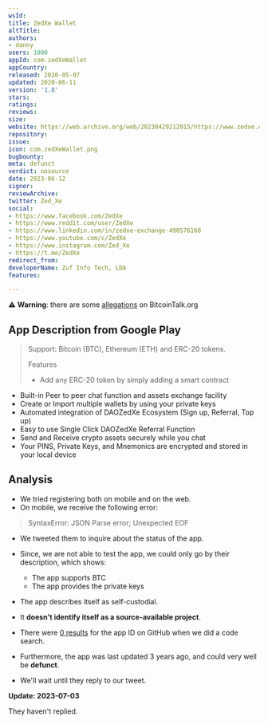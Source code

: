 ```yaml
---
wsId: 
title: ZedXe Wallet
altTitle: 
authors:
- danny
users: 1000
appId: com.zedXeWallet
appCountry: 
released: 2020-05-07
updated: 2020-06-11
version: '1.8'
stars: 
ratings: 
reviews: 
size: 
website: https://web.archive.org/web/20230429212015/https://www.zedxe.com/
repository: 
issue: 
icon: com.zedXeWallet.png
bugbounty: 
meta: defunct
verdict: nosource
date: 2023-06-12
signer: 
reviewArchive: 
twitter: Zed_Xe
social:
- https://www.facebook.com/ZedXe
- https://www.reddit.com/user/ZedXe
- https://www.linkedin.com/in/zedxe-exchange-490576168
- https://www.youtube.com/c/ZedXe
- https://www.instagram.com/Zed_Xe
- https://t.me/ZedXe
redirect_from: 
developerName: Zuf Info Tech, LDA
features: 

---
```


⚠️ **Warning**: there are some [allegations](https://bitcointalk.org/index.php?action=printpage;topic=5050117.0) on BitcoinTalk.org

## App Description from Google Play

> Support: Bitcoin (BTC), Ethereum (ETH) and ERC-20 tokens.
>
> Features
> - Add any ERC-20 token by simply adding a smart contract
- Built-in Peer to peer chat function and assets exchange facility
- Create or Import multiple wallets by using your private keys
- Automated integration of DAOZedXe Ecosystem (Sign up, Referral, Top up)
- Easy to use Single Click DAOZedXe Referral Function
- Send and Receive crypto assets securely while you chat
- Your PINS, Private Keys, and Mnemonics are encrypted and stored in your local device

## Analysis

- We tried registering both on mobile and on the web.
- On mobile, we receive the following error:

> SyntaxError: JSON Parse error; Unexpected EOF

- We tweeted them to inquire about the status of the app.
- Since, we are not able to test the app, we could only go by their description, which shows:
  - The app supports BTC
  - The app provides the private keys
- The app describes itself as self-custodial.
- It **doesn't identify itself as a source-available project**.
- There were [0 results](https://github.com/search?q=com.zedXeWallet%2F&type=code) for the app ID on GitHub when we did a code search.
- Furthermore, the app was last updated 3 years ago, and could very well be **defunct**.

- We'll wait until they reply to our tweet.

**Update: 2023-07-03**

They haven't replied.
